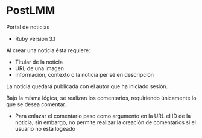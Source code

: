 # PostLMM

Portal de noticias 

* Ruby version 3.1

Al crear una noticia ésta requiere:

* Titular de la noticia
* URL de una imagen
* Información, contexto o la noticia per sé en descripción

La noticia quedará publicada con el autor que ha iniciado sesión.

Bajo la mísma lógica, se realizan los comentarios, requiriendo únicamente lo que se desea comentar.

* Para enlazar el comentario paso como argumento en la URL el ID de la noticia, sin embargo, 
no permite realizar la creación de comentarios si el usuario no está logeado


